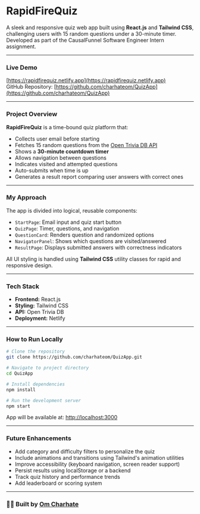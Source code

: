 # RapidFireQuiz

A sleek and responsive quiz web app built using **React.js** and **Tailwind CSS**, challenging users with 15 random questions under a 30-minute timer. Developed as part of the CausalFunnel Software Engineer Intern assignment.

---

### Live Demo

 [https://rapidfirequiz.netlify.app](https://rapidfirequiz.netlify.app)  
 GitHub Repository: [https://github.com/charhateom/QuizApp](https://github.com/charhateom/QuizApp)

---

###  Project Overview

**RapidFireQuiz** is a time-bound quiz platform that:
- Collects user email before starting
- Fetches 15 random questions from the [Open Trivia DB API](https://opentdb.com/api.php?amount=15)
- Shows a **30-minute countdown timer**
- Allows navigation between questions
- Indicates visited and attempted questions
- Auto-submits when time is up
- Generates a result report comparing user answers with correct ones

---

###  My Approach

The app is divided into logical, reusable components:
- `StartPage`: Email input and quiz start button
- `QuizPage`: Timer, questions, and navigation
- `QuestionCard`: Renders question and randomized options
- `NavigatorPanel`: Shows which questions are visited/answered
- `ResultPage`: Displays submitted answers with correctness indicators

All UI styling is handled using **Tailwind CSS** utility classes for rapid and responsive design.

---

###  Tech Stack

- **Frontend:** React.js
- **Styling:** Tailwind CSS
- **API:** Open Trivia DB
- **Deployment:** Netlify

---

###  How to Run Locally

```bash
# Clone the repository
git clone https://github.com/charhateom/QuizApp.git

# Navigate to project directory
cd QuizApp

# Install dependencies
npm install

# Run the development server
npm start
````

App will be available at: [http://localhost:3000](http://localhost:3000)

---

###  Future Enhancements

* Add category and difficulty filters to personalize the quiz
* Include animations and transitions using Tailwind's animation utilities
* Improve accessibility (keyboard navigation, screen reader support)
* Persist results using localStorage or a backend
* Track quiz history and performance trends
* Add leaderboard or scoring system

---

### 🧑‍💻 Built by [Om Charhate](https://github.com/charhateom)


